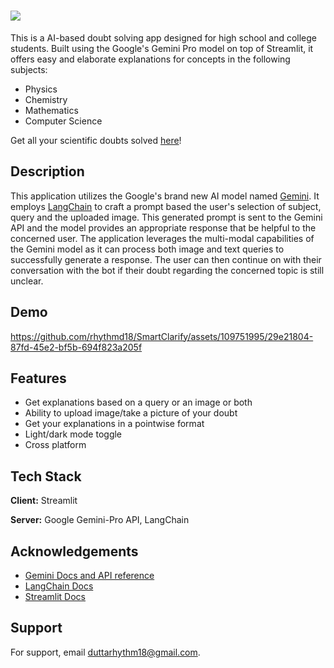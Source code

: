 # ![](https://github.com/rhythmd18/SmartClarify/blob/main/assets/Asset%209%403x.png)

This is a AI-based doubt solving app designed for high school and college students. Built using the Google's Gemini Pro model on top of Streamlit, it offers easy and elaborate explanations for concepts in the following subjects:

- Physics
- Chemistry
- Mathematics
- Computer Science

Get all your scientific doubts solved [here](https://rhythmd18-scigemini.streamlit.app/)!

## Description

This application utilizes the Google's brand new AI model named [Gemini](https://deepmind.google/technologies/gemini/#introduction). It employs [LangChain](https://python.langchain.com/docs/get_started/introduction) to craft a prompt based the user's selection of subject, query and the uploaded image. This generated prompt is sent to the Gemini API and the model provides an appropriate response that be helpful to the concerned user. The application leverages the multi-modal capabilities of the Gemini model as it can process both image and text queries to successfully generate a response. The user can then continue on with their conversation with the bot if their doubt regarding the concerned topic is still unclear.

## Demo



https://github.com/rhythmd18/SmartClarify/assets/109751995/29e21804-87fd-45e2-bf5b-694f823a205f



## Features

- Get explanations based on a query or an image or both
- Ability to upload image/take a picture of your doubt
- Get your explanations in a pointwise format
- Light/dark mode toggle
- Cross platform

## Tech Stack

**Client:** Streamlit

**Server:** Google Gemini-Pro API, LangChain

## Acknowledgements

- [Gemini Docs and API reference](https://ai.google.dev/docs)
- [LangChain Docs](https://python.langchain.com/docs/get_started/introduction)
- [Streamlit Docs](https://docs.streamlit.io/)

## Support

For support, email duttarhythm18@gmail.com.

